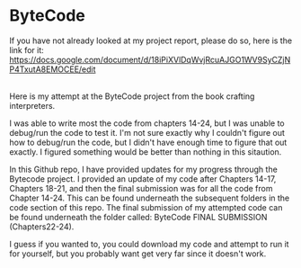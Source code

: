 # ByteCode
If you have not already looked at my project report, please do so, here is the link for it: https://docs.google.com/document/d/18iPiXVlDqWvjRcuAJGO1WV9SyCZjNP4TxutA8EMOCEE/edit
<br>
<br>

Here is my attempt at the ByteCode project from the book crafting interpreters.

I was able to write most the code from chapters 14-24, but I was unable to debug/run the code to test it. I'm not sure exactly why I couldn't figure out how to debug/run the code, but I didn't have enough time to figure that out exactly. I figured something would be better than nothing in this sitaution. 

In this Github repo, I have provided updates for my progress through the Bytecode project. I provided an update of my code after Chapters 14-17, Chapters 18-21, and then the final submission was for all the code from Chapter 14-24. This can be found underneath the subsequent folders in the code section of this repo. The final submission of my attempted code can be found underneath the folder called: ByteCode FINAL SUBMISSION (Chapters22-24). 

I guess if you wanted to, you could download my code and attempt to run it for yourself, but you probably want get very far since it doesn't work. 
